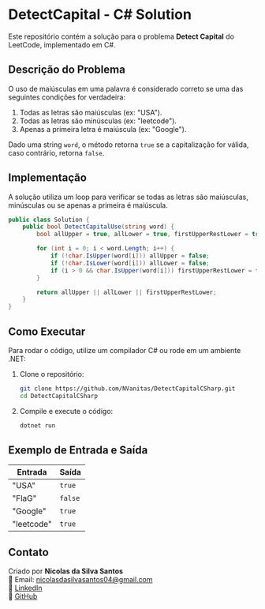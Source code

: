 # DetectCapital - C# Solution

Este repositório contém a solução para o problema **Detect Capital** do LeetCode, implementado em C#.

## Descrição do Problema

O uso de maiúsculas em uma palavra é considerado correto se uma das seguintes condições for verdadeira:

1. Todas as letras são maiúsculas (ex: "USA").
2. Todas as letras são minúsculas (ex: "leetcode").
3. Apenas a primeira letra é maiúscula (ex: "Google").

Dado uma string `word`, o método retorna `true` se a capitalização for válida, caso contrário, retorna `false`.

## Implementação

A solução utiliza um loop para verificar se todas as letras são maiúsculas, minúsculas ou se apenas a primeira é maiúscula.

```csharp
public class Solution {
    public bool DetectCapitalUse(string word) {
        bool allUpper = true, allLower = true, firstUpperRestLower = true;

        for (int i = 0; i < word.Length; i++) {
            if (!char.IsUpper(word[i])) allUpper = false;
            if (!char.IsLower(word[i])) allLower = false;
            if (i > 0 && char.IsUpper(word[i])) firstUpperRestLower = false;
        }

        return allUpper || allLower || firstUpperRestLower;
    }
}
```

## Como Executar

Para rodar o código, utilize um compilador C# ou rode em um ambiente .NET:

1. Clone o repositório:
   ```sh
   git clone https://github.com/NVanitas/DetectCapitalCSharp.git
   cd DetectCapitalCSharp
   ```
2. Compile e execute o código:
   ```sh
   dotnet run
   ```

## Exemplo de Entrada e Saída

| Entrada    | Saída   |
| ---------- | ------- |
| "USA"      | `true`  |
| "FlaG"     | `false` |
| "Google"   | `true`  |
| "leetcode" | `true`  |

## Contato

Criado por **Nicolas da Silva Santos**\
📧 Email: [nicolasdasilvasantos04@gmail.com](mailto\:nicolasdasilvasantos04@gmail.com)\
🔗 [LinkedIn](https://linkedin.com/in/nicolasdasilvasantos/)\
🔗 [GitHub](https://github.com/NVanitas/)

